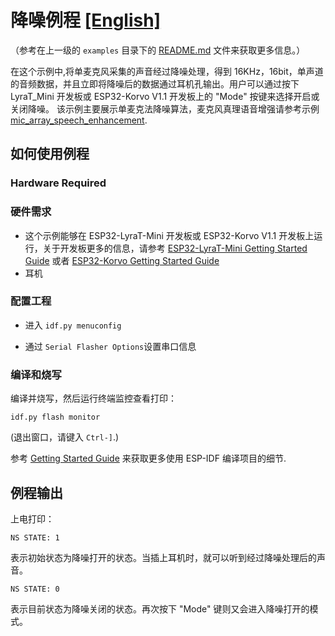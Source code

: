 # 降噪例程 [[English]](./README.md)

（参考在上一级的 `examples` 目录下的 [README.md](../README.md) 文件来获取更多信息。）

在这个示例中,将单麦克风采集的声音经过降噪处理，得到 16KHz，16bit，单声道的音频数据，并且立即将降噪后的数据通过耳机孔输出。用户可以通过按下 LyraT_Mini 开发板或 ESP32-Korvo V1.1 开发板上的 "Mode" 按键来选择开启或关闭降噪。 该示例主要展示单麦克法降噪算法，麦克风真理语音增强请参考示例[mic_array_speech_enhancement](../mic_array_speech_enhancement).

## 如何使用例程

### Hardware Required
### 硬件需求

- 这个示例能够在 ESP32-LyraT-Mini 开发板或 ESP32-Korvo V1.1 开发板上运行，关于开发板更多的信息，请参考 [ESP32-LyraT-Mini Getting Started Guide](https://docs.espressif.com/projects/esp-adf/en/latest/get-started/get-started-esp32-lyrat-mini.html) 或者 [ESP32-Korvo Getting Started Guide](https://github.com/espressif/esp-skainet/blob/master/docs/en/hw-reference/esp32/user-guide-esp32-korvo-v1.1.md)
- 耳机

### 配置工程

* 进入 `idf.py menuconfig`

* 通过 `Serial Flasher Options`设置串口信息

### 编译和烧写

编译并烧写，然后运行终端监控查看打印：

```
idf.py flash monitor
```

(退出窗口，请键入 ``Ctrl-]``.)

参考 [Getting Started Guide](https://docs.espressif.com/projects/esp-idf/en/stable/get-started-cmake/index.html) 来获取更多使用 ESP-IDF 编译项目的细节.

## 例程输出

上电打印：

```
NS STATE: 1
```

表示初始状态为降噪打开的状态。当插上耳机时，就可以听到经过降噪处理后的声音。


```
NS STATE: 0
```

表示目前状态为降噪关闭的状态。再次按下 "Mode" 键则又会进入降噪打开的模式。

